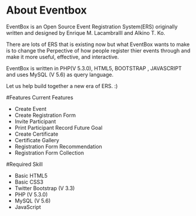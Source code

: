 # About Eventbox
EventBox is an Open Source Event Registration System(ERS) originally written and designed by Enrique M. LacambraIII and Alkino T. Ko.

There are lots of ERS that is existing now but what EventBox wants to make is to change the Perpective of how people register thier events through and make it more useful, effective, and interactive.

EventBox is written in PHP(V 5.3.0), HTML5, BOOTSTRAP , JAVASCRIPT and uses MySQL (V 5.6) as query language.

Let us help build together a new era of ERS. :)

#Features
Current Features
- Create Event
- Create Registration Form
- Invite Participant
- Print Participant Record
Future Goal
- Create Certificate
- Certificate Gallery
- Registration Form Recommendation
- Registration Form Collection

#Required Skill
- Basic HTML5
- Basic CSS3
- Twitter Bootstrap (V 3.3)
- PHP (V 5.3.0)
- MySQL (V 5.6)
- JavaScript
